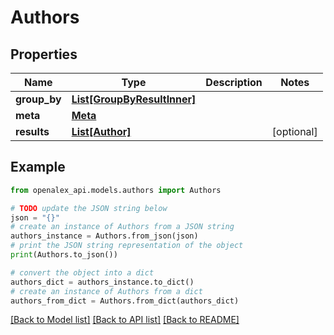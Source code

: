 # Authors


## Properties

Name | Type | Description | Notes
------------ | ------------- | ------------- | -------------
**group_by** | [**List[GroupByResultInner]**](GroupByResultInner.md) |  | 
**meta** | [**Meta**](Meta.md) |  | 
**results** | [**List[Author]**](Author.md) |  | [optional] 

## Example

```python
from openalex_api.models.authors import Authors

# TODO update the JSON string below
json = "{}"
# create an instance of Authors from a JSON string
authors_instance = Authors.from_json(json)
# print the JSON string representation of the object
print(Authors.to_json())

# convert the object into a dict
authors_dict = authors_instance.to_dict()
# create an instance of Authors from a dict
authors_from_dict = Authors.from_dict(authors_dict)
```
[[Back to Model list]](../README.md#documentation-for-models) [[Back to API list]](../README.md#documentation-for-api-endpoints) [[Back to README]](../README.md)


